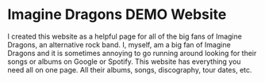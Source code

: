 # Imagine Dragons DEMO Website

I created this website as a helpful page for all of
the big fans of Imagine Dragons, an alternative rock band.
I, myself, am a big fan of Imagine Dragons and it is sometimes
annoying to go running around looking for their songs or albums
on Google or Spotify. This website has everything you need all
on one page. All their albums, songs, discography, tour dates, etc.
